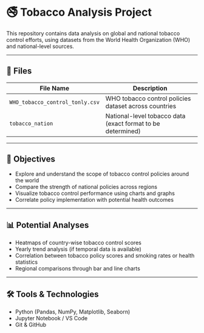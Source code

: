 # 🚭 Tobacco Analysis Project

This repository contains data analysis on global and national tobacco control efforts, using datasets from the World Health Organization (WHO) and national-level sources.

---

## 📁 Files

| File Name                             | Description |
|--------------------------------------|-------------|
| `WHO_tobacco_control_tonly.csv`      | WHO tobacco control policies dataset across countries |
| `tobacco_nation`                     | National-level tobacco data (exact format to be determined) |

---

## 🎯 Objectives

- Explore and understand the scope of tobacco control policies around the world
- Compare the strength of national policies across regions
- Visualize tobacco control performance using charts and graphs
- Correlate policy implementation with potential health outcomes

---

## 📊 Potential Analyses

- Heatmaps of country-wise tobacco control scores
- Yearly trend analysis (if temporal data is available)
- Correlation between tobacco policy scores and smoking rates or health statistics
- Regional comparisons through bar and line charts

---

## 🛠️ Tools & Technologies

- Python (Pandas, NumPy, Matplotlib, Seaborn)
- Jupyter Notebook / VS Code
- Git & GitHub
